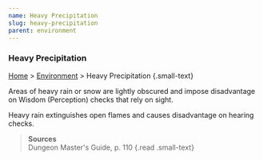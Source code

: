 ```yaml
---
name: Heavy Precipitation
slug: heavy-precipitation
parent: environment
---
```

### Heavy Precipitation
[Home](dm-operations-center) > [Environment](environment) > Heavy Precipitation {.small-text}

Areas of heavy rain or snow are lightly obscured and impose disadvantage on Wisdom (Perception) checks that rely on sight.

Heavy rain extinguishes open flames and causes disadvantage on hearing checks.

> **Sources** <br/>
> Dungeon Master's Guide, p. 110
{.read .small-text}

